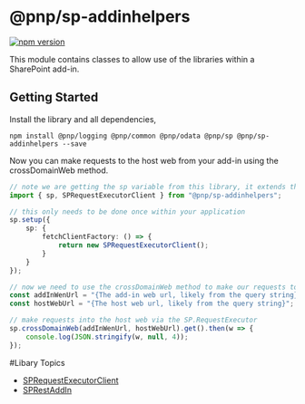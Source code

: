 # @pnp/sp-addinhelpers

[![npm version](https://badge.fury.io/js/%40pnp%2Fsp-addinhelpers.svg)](https://badge.fury.io/js/%40pnp%2Fsp-addinhelpers)

This module contains classes to allow use of the libraries within a SharePoint add-in.

## Getting Started

Install the library and all dependencies,

`npm install @pnp/logging @pnp/common @pnp/odata @pnp/sp @pnp/sp-addinhelpers --save`

Now you can make requests to the host web from your add-in using the crossDomainWeb method.

```TypeScript
// note we are getting the sp variable from this library, it extends the sp export from @pnp/sp to add the required helper methods
import { sp, SPRequestExecutorClient } from "@pnp/sp-addinhelpers";

// this only needs to be done once within your application
sp.setup({
    sp: {
        fetchClientFactory: () => {
            return new SPRequestExecutorClient();
        }
    }
});

// now we need to use the crossDomainWeb method to make our requests to the host web
const addInWenUrl = "{The add-in web url, likely from the query string}";
const hostWebUrl = "{The host web url, likely from the query string}";

// make requests into the host web via the SP.RequestExecutor
sp.crossDomainWeb(addInWenUrl, hostWebUrl).get().then(w => {
    console.log(JSON.stringify(w, null, 4));
});
```

#Libary Topics

* [SPRequestExecutorClient](sp-request-executor-client.md)
* [SPRestAddIn](sp-rest-addin.md)
